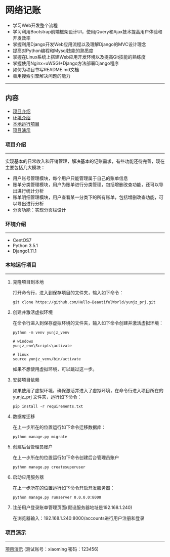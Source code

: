 # 网络记账
- 学习Web开发整个流程
- 学习利用Bootstrap前端框架设计UI，使用jQuery和Ajax技术提高用户体验和开发效率
- 掌握利用Django开发Web应用流程以及理解Django的MVC设计理念
- 提高对Python编程和Mysql技能的熟悉度
- 掌握在Linux系统上搭建Web应用开发环境以及提高Git技能的熟练度
- 掌握使用Nginx+uWSGI+Django方法部署Django程序
- 如何为项目书写README.md文档
- 善用搜索引擎解决问题的能力
***
## 内容
* [项目介绍](#项目介绍)
* [环境介绍](#环境介绍)
* [本地运行项目](#本地运行项目)
* [项目演示](#项目演示)

### 项目介绍
-----------
实现基本的日常收入和开销管理，解决基本的记账需求，有些功能还待完善，现在主要包括几大模块：
* 用户账号管理模块，每个用户只能管理属于自己的账单信息
* 账单分类管理模块，用户为账单进行分类管理，包括增删改查功能，还可以导出进行统计分析
* 账单明细管理模块，用户查看某一分类下的所有账单，包括增删改查功能，可以导出进行分析
* 分页功能：实现分页栏设计

### 环境介绍
-----------
* CentOS7
* Python 3.5.1
* Django1.11.1
  
### 本地运行项目
-----------
1. 克隆项目到本地

   打开命令行，进入到保存项目的文件夹，输入如下命令：

   ```
   git clone https://github.com/Hello-BeautifulWorld/yunjz_prj.git
   ```
 2. 创建并激活虚拟环境

    在命令行进入到保存虚拟环境的文件夹，输入如下命令创建并激活虚拟环境：

    ```
    python -m venv yunjz_venv

    # windows
    yunjz_env\Scripts\activate

    # linux
    source yunjz_venv/bin/activate
    ```

    如果不想使用虚拟环境，可以跳过这一步。
   
 3. 安装项目依赖

    如果使用了虚拟环境，确保激活并进入了虚拟环境，在命令行进入项目所在的 yunjz_prj 文件夹，运行如下命令：

    ```
    pip install -r requirements.txt
    ```
 4. 数据库迁移

    在上一步所在的位置运行如下命令迁移数据库：

    ```
    python manage.py migrate
    ```
 5. 创建后台管理员账户

    在上一步所在的位置运行如下命令创建后台管理员账户

    ```
    python manage.py createsuperuser
    ```
 6. 启动应用服务器

    在上一步所在的位置运行如下命令开启开发服务器：

    ```
    python manage.py runserver 0.0.0.0:8000
    ```
7. 注册用户登录账单管理页面(假设服务器地址是192.168.1.240)

   在浏览器输入：192.168.1.240:8000/accounts进行用户注册和登录

### 项目演示
-----------
[项目演示](http://www.letmego.me/accounts) (测试账号：xiaoming 密码：123456)



